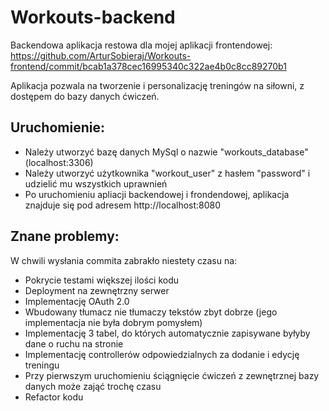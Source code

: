 # Workouts-backend
Backendowa aplikacja restowa dla mojej aplikacji frontendowej: https://github.com/ArturSobieraj/Workouts-frontend/commit/bcab1a378cec16995340c322ae4b0c8cc89270b1

Aplikacja pozwala na tworzenie i personalizację treningów na siłowni, z dostępem do bazy danych ćwiczeń.

## Uruchomienie:
- Należy utworzyć bazę danych MySql o nazwie "workouts_database" (localhost:3306)
- Należy utworzyć użytkownika "workout_user" z hasłem "password" i udzielić mu wszystkich uprawnień
- Po uruchomieniu apliacji backendowej i frondendowej, aplikacja znajduje się pod adresem http://localhost:8080

## Znane problemy:
W chwili wysłania commita zabrakło niestety czasu na: 
- Pokrycie testami większej ilości kodu
- Deployment na zewnętrzny serwer
- Implementację OAuth 2.0
- Wbudowany tłumacz nie tłumaczy tekstów zbyt dobrze (jego implementacja nie była dobrym pomysłem)
- Implementację 3 tabel, do których automatycznie zapisywane byłyby dane o ruchu na stronie
- Implementację controllerów odpowiedzialnych za dodanie i edycję treningu
- Przy pierwszym uruchomieniu ściągnięcie ćwiczeń z zewnętrznej bazy danych może zająć trochę czasu
- Refactor kodu

